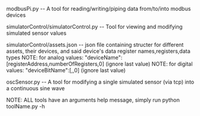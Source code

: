modbusPi.py -- A tool for reading/writing/piping data from/to/into modbus devices

simulatorControl/simulatorControl.py -- Tool for viewing and modifying simulated sensor values

simulatorControl/assets.json -- json file containing structer for different assets, their devices, and said device's data register names,registers,data types
  NOTE: for analog values: "deviceName":[registerAddress,numberOfRegisters,0]    (ignore last value)
  NOTE: for digital values: "deviceBitName":[<registerAddress>,<bitOffset>,0]    (ignore last value)

oscSensor.py -- A tool for modifying a single simulated sensor (via tcp) into a continuous sine wave


NOTE: ALL tools have an arguments help message, simply run python toolName.py -h
